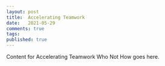 ```yaml
---
layout: post
title:  Accelerating Teamwork
date:   2021-05-29
comments: true
tags: 
published: true
---
```

 
Content for Accelerating Teamwork Who Not How goes here.
 

